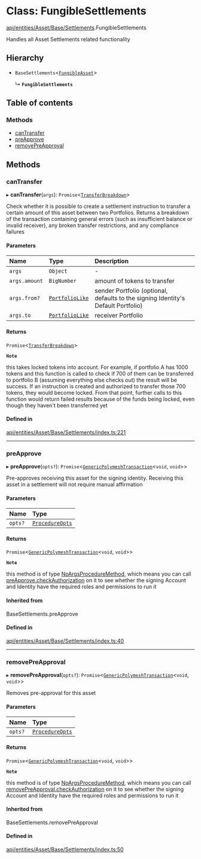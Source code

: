 # Class: FungibleSettlements

[api/entities/Asset/Base/Settlements](../wiki/api.entities.Asset.Base.Settlements).FungibleSettlements

Handles all Asset Settlements related functionality

## Hierarchy

- `BaseSettlements`\<[`FungibleAsset`](../wiki/api.entities.Asset.Fungible.FungibleAsset)\>

  ↳ **`FungibleSettlements`**

## Table of contents

### Methods

- [canTransfer](../wiki/api.entities.Asset.Base.Settlements.FungibleSettlements#cantransfer)
- [preApprove](../wiki/api.entities.Asset.Base.Settlements.FungibleSettlements#preapprove)
- [removePreApproval](../wiki/api.entities.Asset.Base.Settlements.FungibleSettlements#removepreapproval)

## Methods

### canTransfer

▸ **canTransfer**(`args`): `Promise`\<[`TransferBreakdown`](../wiki/api.entities.Asset.types.TransferBreakdown)\>

Check whether it is possible to create a settlement instruction to transfer a certain amount of this asset between two Portfolios. Returns a breakdown of
  the transaction containing general errors (such as insufficient balance or invalid receiver), any broken transfer restrictions, and any compliance
  failures

#### Parameters

| Name | Type | Description |
| :------ | :------ | :------ |
| `args` | `Object` | - |
| `args.amount` | `BigNumber` | amount of tokens to transfer |
| `args.from?` | [`PortfolioLike`](../wiki/api.entities.types#portfoliolike) | sender Portfolio (optional, defaults to the signing Identity's Default Portfolio) |
| `args.to` | [`PortfolioLike`](../wiki/api.entities.types#portfoliolike) | receiver Portfolio |

#### Returns

`Promise`\<[`TransferBreakdown`](../wiki/api.entities.Asset.types.TransferBreakdown)\>

**`Note`**

this takes locked tokens into account. For example, if portfolio A has 1000 tokens and this function is called to check if 700 of them can be
  transferred to portfolio B (assuming everything else checks out) the result will be success. If an instruction is created and authorized to transfer those 700 tokens,
  they would become locked. From that point, further calls to this function would return failed results because of the funds being locked, even though they haven't been
  transferred yet

#### Defined in

[api/entities/Asset/Base/Settlements/index.ts:221](https://github.com/PolymeshAssociation/polymesh-sdk/blob/f8a937f04/src/api/entities/Asset/Base/Settlements/index.ts#L221)

___

### preApprove

▸ **preApprove**(`opts?`): `Promise`\<[`GenericPolymeshTransaction`](../wiki/api.procedures.types#genericpolymeshtransaction)\<`void`, `void`\>\>

Pre-approves receiving this asset for the signing identity. Receiving this asset in a settlement will not require manual affirmation

#### Parameters

| Name | Type |
| :------ | :------ |
| `opts?` | [`ProcedureOpts`](../wiki/api.procedures.types.ProcedureOpts) |

#### Returns

`Promise`\<[`GenericPolymeshTransaction`](../wiki/api.procedures.types#genericpolymeshtransaction)\<`void`, `void`\>\>

**`Note`**

this method is of type [NoArgsProcedureMethod](../wiki/api.procedures.types.NoArgsProcedureMethod), which means you can call [preApprove.checkAuthorization](../wiki/api.procedures.types.NoArgsProcedureMethod#checkauthorization)
  on it to see whether the signing Account and Identity have the required roles and permissions to run it

#### Inherited from

BaseSettlements.preApprove

#### Defined in

[api/entities/Asset/Base/Settlements/index.ts:40](https://github.com/PolymeshAssociation/polymesh-sdk/blob/f8a937f04/src/api/entities/Asset/Base/Settlements/index.ts#L40)

___

### removePreApproval

▸ **removePreApproval**(`opts?`): `Promise`\<[`GenericPolymeshTransaction`](../wiki/api.procedures.types#genericpolymeshtransaction)\<`void`, `void`\>\>

Removes pre-approval for this asset

#### Parameters

| Name | Type |
| :------ | :------ |
| `opts?` | [`ProcedureOpts`](../wiki/api.procedures.types.ProcedureOpts) |

#### Returns

`Promise`\<[`GenericPolymeshTransaction`](../wiki/api.procedures.types#genericpolymeshtransaction)\<`void`, `void`\>\>

**`Note`**

this method is of type [NoArgsProcedureMethod](../wiki/api.procedures.types.NoArgsProcedureMethod), which means you can call [removePreApproval.checkAuthorization](../wiki/api.procedures.types.NoArgsProcedureMethod#checkauthorization)
  on it to see whether the signing Account and Identity have the required roles and permissions to run it

#### Inherited from

BaseSettlements.removePreApproval

#### Defined in

[api/entities/Asset/Base/Settlements/index.ts:50](https://github.com/PolymeshAssociation/polymesh-sdk/blob/f8a937f04/src/api/entities/Asset/Base/Settlements/index.ts#L50)
